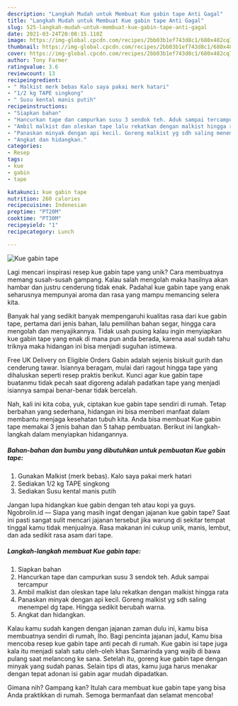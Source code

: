 ```yaml
---
description: "Langkah Mudah untuk Membuat Kue gabin tape Anti Gagal"
title: "Langkah Mudah untuk Membuat Kue gabin tape Anti Gagal"
slug: 525-langkah-mudah-untuk-membuat-kue-gabin-tape-anti-gagal
date: 2021-03-24T20:08:15.110Z
image: https://img-global.cpcdn.com/recipes/2bb03b1ef743d8c1/680x482cq70/kue-gabin-tape-foto-resep-utama.jpg
thumbnail: https://img-global.cpcdn.com/recipes/2bb03b1ef743d8c1/680x482cq70/kue-gabin-tape-foto-resep-utama.jpg
cover: https://img-global.cpcdn.com/recipes/2bb03b1ef743d8c1/680x482cq70/kue-gabin-tape-foto-resep-utama.jpg
author: Tony Farmer
ratingvalue: 3.6
reviewcount: 13
recipeingredient:
- " Malkist merk bebas Kalo saya pakai merk hatari"
- "1/2 kg TAPE singkong"
- " Susu kental manis putih"
recipeinstructions:
- "Siapkan bahan"
- "Hancurkan tape dan campurkan susu 3 sendok teh. Aduk sampai tercampur"
- "Ambil malkist dan oleskan tape lalu rekatkan dengan malkist hingga rata"
- "Panaskan minyak dengan api kecil. Goreng malkist yg sdh saling menempel dg tape. Hingga sedikit berubah warna."
- "Angkat dan hidangkan."
categories:
- Resep
tags:
- kue
- gabin
- tape

katakunci: kue gabin tape 
nutrition: 260 calories
recipecuisine: Indonesian
preptime: "PT20M"
cooktime: "PT30M"
recipeyield: "1"
recipecategory: Lunch

---
```



![Kue gabin tape](https://img-global.cpcdn.com/recipes/2bb03b1ef743d8c1/680x482cq70/kue-gabin-tape-foto-resep-utama.jpg)

Lagi mencari inspirasi resep kue gabin tape yang unik? Cara membuatnya memang susah-susah gampang. Kalau salah mengolah maka hasilnya akan hambar dan justru cenderung tidak enak. Padahal kue gabin tape yang enak seharusnya mempunyai aroma dan rasa yang mampu memancing selera kita.

Banyak hal yang sedikit banyak mempengaruhi kualitas rasa dari kue gabin tape, pertama dari jenis bahan, lalu pemilihan bahan segar, hingga cara mengolah dan menyajikannya. Tidak usah pusing kalau ingin menyiapkan kue gabin tape yang enak di mana pun anda berada, karena asal sudah tahu triknya maka hidangan ini bisa menjadi suguhan istimewa.

Free UK Delivery on Eligible Orders Gabin adalah sejenis biskuit gurih dan cenderung tawar. Isiannya beragam, mulai dari ragout hingga tape yang dihaluskan seperti resep praktis berikut. Kunci agar kue gabin tape buatanmu tidak pecah saat digoreng adalah padatkan tape yang menjadi isiannya sampai benar-benar tidak bercelah.


Nah, kali ini kita coba, yuk, ciptakan kue gabin tape sendiri di rumah. Tetap berbahan yang sederhana, hidangan ini bisa memberi manfaat dalam membantu menjaga kesehatan tubuh kita. Anda bisa membuat Kue gabin tape memakai 3 jenis bahan dan 5 tahap pembuatan. Berikut ini langkah-langkah dalam menyiapkan hidangannya.

<!--inarticleads1-->

##### Bahan-bahan dan bumbu yang dibutuhkan untuk pembuatan Kue gabin tape:

1. Gunakan  Malkist (merk bebas). Kalo saya pakai merk hatari
1. Sediakan 1/2 kg TAPE singkong
1. Sediakan  Susu kental manis putih


Jangan lupa hidangkan kue gabin dengan teh atau kopi ya guys. Ngobrolin.id — Siapa yang masih ingat dengan jajanan kue gabin tape? Saat ini pasti sangat sulit mencari jajanan tersebut jika warung di sekitar tempat tinggal kamu tidak menjualnya. Rasa makanan ini cukup unik, manis, lembut, dan ada sedikit rasa asam dari tape. 

<!--inarticleads2-->

##### Langkah-langkah membuat Kue gabin tape:

1. Siapkan bahan
1. Hancurkan tape dan campurkan susu 3 sendok teh. Aduk sampai tercampur
1. Ambil malkist dan oleskan tape lalu rekatkan dengan malkist hingga rata
1. Panaskan minyak dengan api kecil. Goreng malkist yg sdh saling menempel dg tape. Hingga sedikit berubah warna.
1. Angkat dan hidangkan.


Kalau kamu sudah kangen dengan jajanan zaman dulu ini, kamu bisa membuatnya sendiri di rumah, lho. Bagi pencinta jajanan jadul, Kamu bisa mencoba resep kue gabin tape anti pecah di rumah. Kue gabin isi tape juga kala itu menjadi salah satu oleh-oleh khas Samarinda yang wajib di bawa pulang saat melancong ke sana. Setelah itu, goreng kue gabin tape dengan minyak yang sudah panas. Selain tips di atas, kamu juga harus menakar dengan tepat adonan isi gabin agar mudah dipadatkan. 

Gimana nih? Gampang kan? Itulah cara membuat kue gabin tape yang bisa Anda praktikkan di rumah. Semoga bermanfaat dan selamat mencoba!
